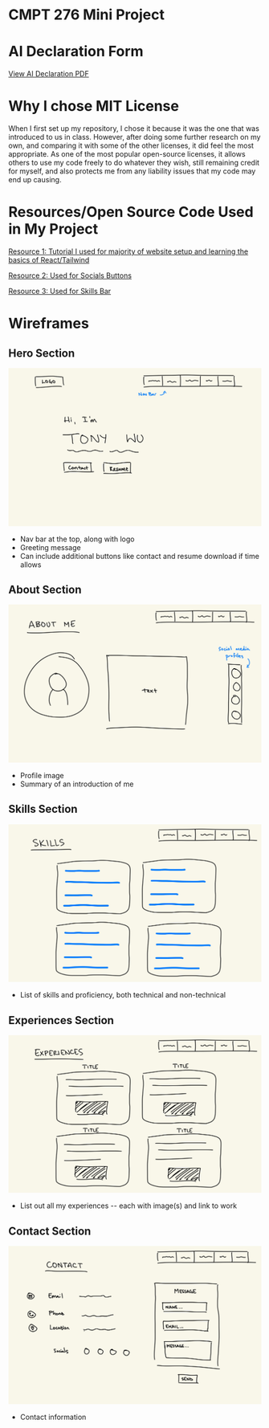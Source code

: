 # CMPT 276 Mini Project 

# AI Declaration Form
[View AI Declaration PDF](https://tjwu5.github.io/Mini_Project_AI_Declaration_Tony_Wu_301556479.pdf)

# Why I chose MIT License
When I first set up my repository, I chose it because it was the one that was introduced to us in class. However, after doing some further research on my own, and comparing it with some of the other licenses, it did feel the most appropriate. As one of the most popular open-source licenses, it allows others to use my code freely to do whatever they wish, still remaining credit for myself, and also protects me from any liability issues that my code may end up causing. 

# Resources/Open Source Code Used in My Project
[Resource 1: Tutorial I used for majority of website setup and learning the basics of React/Tailwind](https://youtu.be/ifOJ0R5UQOc?si=XE11-qhQhTAS3VqZ)

[Resource 2: Used for Socials Buttons](https://uiverse.io/aadium/proud-swan-48)

[Resource 3: Used for Skills Bar](https://uiverse.io/Juanes200122/yellow-dog-17)

# Wireframes
## Hero Section
![Hero Section Wireframe](src/assets/wireframes/hero.jpg)
- Nav bar at the top, along with logo
- Greeting message
- Can include additional buttons like contact and resume download if time allows

## About Section
![About Section Wirefram](src/assets/wireframes/about.jpg)
- Profile image
- Summary of an introduction of me

## Skills Section
![Skills Section Wireframe](src/assets/wireframes/skills.jpg)
- List of skills and proficiency, both technical and non-technical

## Experiences Section
![Experiences Section Wireframe](src/assets/wireframes/experiences.jpg)
- List out all my experiences -- each with image(s) and link to work

## Contact Section
![Contact Section Wireframe](src/assets/wireframes/contact.jpg)
- Contact information
